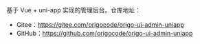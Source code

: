基于 Vue + uni-app 实现的管理后台。仓库地址：

* Gitee：<https://gitee.com/origocode/origo-ui-admin-uniapp>
* GitHub：<https://github.com/origocode/origo-ui-admin-uniapp>
